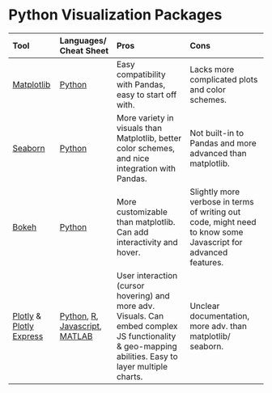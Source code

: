 # Python Visualization Packages

|Tool   |Languages/ Cheat Sheet|Pros |Cons | 
|:------------|:-------------|:------|:------|
|[Matplotlib](https://heartbeat.fritz.ai/introduction-to-matplotlib-data-visualization-in-python-d9143287ae39) |[Python](https://s3.amazonaws.com/assets.datacamp.com/blog_assets/Python_Matplotlib_Cheat_Sheet.pdf) | Easy compatibility with Pandas, easy to start off with.| Lacks more complicated plots and color schemes.
|[Seaborn](https://elitedatascience.com/python-seaborn-tutorial) |[Python](https://s3.amazonaws.com/assets.datacamp.com/blog_assets/Python_Seaborn_Cheat_Sheet.pdf) | More variety in visuals than Matplotlib, better color schemes, and nice integration with Pandas.| Not built-in to Pandas and more advanced than matplotlib.
|[Bokeh](https://towardsdatascience.com/data-visualization-with-bokeh-in-python-part-one-getting-started-a11655a467d4) |[Python](https://datacamp-community-prod.s3.amazonaws.com/f9511cf4-abb9-4f52-9663-ea93b29ee4b7) | More customizable than matplotlib. Can add interactivity and hover.| Slightly more verbose in terms of writing out code, might need to know some Javascript for advanced features.
|[Plotly](https://towardsdatascience.com/getting-started-with-plot-ly-3c73706a837c) & [Plotly Express](https://medium.com/plotly/introducing-plotly-express-808df010143d) |[Python](https://images.plot.ly/plotly-documentation/images/python_cheat_sheet.pdf), [R](https://images.plot.ly/plotly-documentation/images/r_cheat_sheet.pdf), [Javascript](https://images.plot.ly/plotly-documentation/images/plotly_js_cheat_sheet.pdf), [MATLAB](https://images.plot.ly/plotly-documentation/images/matlab_cheat_sheet.pdf) | User interaction (cursor hovering) and more adv. Visuals. Can embed complex JS functionality & geo-mapping abilities. Easy to layer multiple charts. | Unclear documentation, more adv. than matplotlib/ seaborn.
